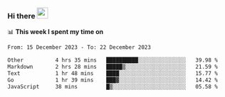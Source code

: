 ### Hi there <a href="https://www.gautamkrishnar.com/"><img src="https://media.giphy.com/media/hvRJCLFzcasrR4ia7z/giphy.gif" width="25px"></a>

📊 **This week I spent my time on**

<!--START_SECTION:waka-->

```txt
From: 15 December 2023 - To: 22 December 2023

Other          4 hrs 35 mins   ██████████░░░░░░░░░░░░░░░   39.98 %
Markdown       2 hrs 28 mins   █████▒░░░░░░░░░░░░░░░░░░░   21.59 %
Text           1 hr 48 mins    ████░░░░░░░░░░░░░░░░░░░░░   15.77 %
Go             1 hr 39 mins    ███▓░░░░░░░░░░░░░░░░░░░░░   14.42 %
JavaScript     38 mins         █▒░░░░░░░░░░░░░░░░░░░░░░░   05.58 %
```

<!--END_SECTION:waka-->
